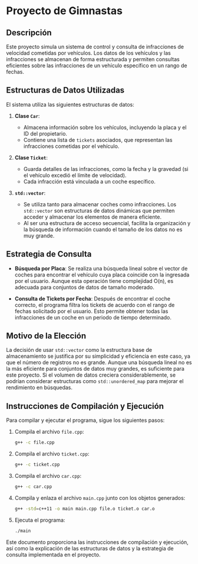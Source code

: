 # Proyecto de Gimnastas

## Descripción

Este proyecto simula un sistema de control y consulta de infracciones de velocidad cometidas por vehículos. Los datos de los vehículos y las infracciones se almacenan de forma estructurada y permiten consultas eficientes sobre las infracciones de un vehículo específico en un rango de fechas.

## Estructuras de Datos Utilizadas

El sistema utiliza las siguientes estructuras de datos:

1. **Clase `Car`**:
   - Almacena información sobre los vehículos, incluyendo la placa y el ID del propietario.
   - Contiene una lista de `tickets` asociados, que representan las infracciones cometidas por el vehículo.

2. **Clase `Ticket`**:
   - Guarda detalles de las infracciones, como la fecha y la gravedad (si el vehículo excedió el límite de velocidad).
   - Cada infracción está vinculada a un coche específico.

3. **`std::vector`**:
   - Se utiliza tanto para almacenar coches como infracciones. Los `std::vector` son estructuras de datos dinámicas que permiten acceder y almacenar los elementos de manera eficiente.
   - Al ser una estructura de acceso secuencial, facilita la organización y la búsqueda de información cuando el tamaño de los datos no es muy grande.

## Estrategia de Consulta

- **Búsqueda por Placa**: Se realiza una búsqueda lineal sobre el vector de coches para encontrar el vehículo cuya placa coincide con la ingresada por el usuario. Aunque esta operación tiene complejidad O(n), es adecuada para conjuntos de datos de tamaño moderado.

- **Consulta de Tickets por Fecha**: Después de encontrar el coche correcto, el programa filtra los tickets de acuerdo con el rango de fechas solicitado por el usuario. Esto permite obtener todas las infracciones de un coche en un periodo de tiempo determinado.

## Motivo de la Elección

La decisión de usar `std::vector` como la estructura base de almacenamiento se justifica por su simplicidad y eficiencia en este caso, ya que el número de registros no es grande. Aunque una búsqueda lineal no es la más eficiente para conjuntos de datos muy grandes, es suficiente para este proyecto. Si el volumen de datos creciera considerablemente, se podrían considerar estructuras como `std::unordered_map` para mejorar el rendimiento en búsquedas.

## Instrucciones de Compilación y Ejecución

Para compilar y ejecutar el programa, sigue los siguientes pasos:

1. Compila el archivo `file.cpp`:
    ```bash
    g++ -c file.cpp
    ```

2. Compila el archivo `ticket.cpp`:
    ```bash
    g++ -c ticket.cpp
    ```

3. Compila el archivo `car.cpp`:
    ```bash
    g++ -c car.cpp
    ```

4. Compila y enlaza el archivo `main.cpp` junto con los objetos generados:
    ```bash
    g++ -std=c++11 -o main main.cpp file.o ticket.o car.o
    ```

5. Ejecuta el programa:
    ```bash
    ./main
    ```

Este documento proporciona las instrucciones de compilación y ejecución, así como la explicación de las estructuras de datos y la estrategia de consulta implementada en el proyecto.
